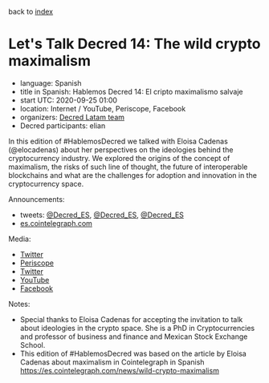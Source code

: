 back to [index](index.md)

# Let's Talk Decred 14: The wild crypto maximalism

- language: Spanish
- title in Spanish: Hablemos Decred 14: El cripto maximalismo salvaje
- start UTC: 2020-09-25 01:00
- location: Internet / YouTube, Periscope, Facebook
- organizers: [Decred Latam team](https://twitter.com/Decred_ES)
- Decred participants: elian

In this edition of \#HablemosDecred we talked with Eloisa Cadenas (@elocadenas) about her perspectives on the ideologies behind the cryptocurrency industry. We explored the origins of the concept of maximalism, the risks of such line of thought, the future of interoperable blockchains and what are the challenges for adoption and innovation in the cryptocurrency space.

Announcements:

- tweets: [@Decred_ES](https://twitter.com/Decred_ES/status/1308958448713859082), [@Decred_ES](https://twitter.com/Decred_ES/status/1309251375403073536), [@Decred_ES](https://twitter.com/Decred_ES/status/1308582624772927494)
- [es.cointelegraph.com](https://es.cointelegraph.com/news/virtual-talk-where-does-the-concept-of-maximalist-come-from)

Media:

- [Twitter](https://twitter.com/Decred_ES/status/1309296578029469696)
- [Periscope](https://www.pscp.tv/w/cjvnFDF6WUViTEFxcXlsS2V8MWRSS1paTGVOb2RLQu-eWCPDU9dTFTRybp2iyfcl7AGKmiY4lqfuztphzw1w)
- [Twitter](https://twitter.com/Decred_ES/status/1309298259861499906)
- [YouTube](https://www.youtube.com/watch?v=EGaMhQX3Wd4)
- [Facebook](https://www.facebook.com/DecredESP/videos/382993083094492/)

Notes:

- Special thanks to Eloisa Cadenas for accepting the invitation to talk about ideologies in the crypto space. She is a PhD in Cryptocurrencies and professor of business and finance and Mexican Stock Exchange School.
- This edition of \#HablemosDecred was based on the article by Eloisa Cadenas about maximalism in Cointelegraph in Spanish https://es.cointelegraph.com/news/wild-crypto-maximalism
